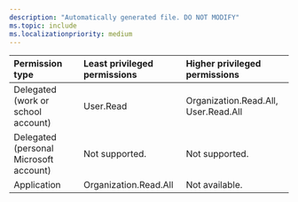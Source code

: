 ```yaml
---
description: "Automatically generated file. DO NOT MODIFY"
ms.topic: include
ms.localizationpriority: medium
---
```


|Permission type|Least privileged permissions|Higher privileged permissions|
|:---|:---|:---|
|Delegated (work or school account)|User.Read|Organization.Read.All, User.Read.All|
|Delegated (personal Microsoft account)|Not supported.|Not supported.|
|Application|Organization.Read.All|Not available.|

